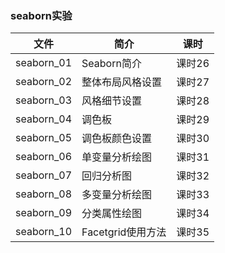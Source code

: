 ### seaborn实验

|文件|简介|课时|
|---|---|---|
|seaborn_01|Seaborn简介|课时26|
|seaborn_02|整体布局风格设置|课时27|
|seaborn_03|风格细节设置|课时28|
|seaborn_04|调色板|课时29|
|seaborn_05|调色板颜色设置|课时30|
|seaborn_06|单变量分析绘图|课时31|
|seaborn_07|回归分析图|课时32|
|seaborn_08|多变量分析绘图|课时33|
|seaborn_09|分类属性绘图|课时34|
|seaborn_10|Facetgrid使用方法|课时35|
